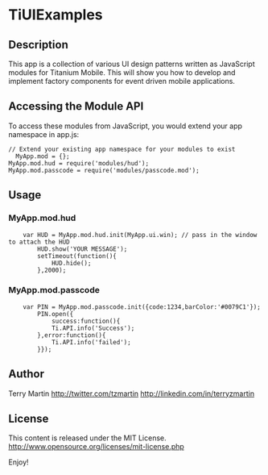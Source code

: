 # TiUIExamples

## Description

This app is a collection of various UI design patterns written as JavaScript modules for Titanium Mobile.  This will show you how to develop and implement factory components for event driven mobile applications.

## Accessing the Module API

To access these modules from JavaScript, you would extend your app namespace in app.js:

    // Extend your existing app namespace for your modules to exist
	  MyApp.mod = {};
    MyApp.mod.hud = require('modules/hud');
    MyApp.mod.passcode = require('modules/passcode.mod');

## Usage

### MyApp.mod.hud
```
    var HUD = MyApp.mod.hud.init(MyApp.ui.win); // pass in the window to attach the HUD
		HUD.show('YOUR MESSAGE');
		setTimeout(function(){
			HUD.hide();
		},2000);
```

### MyApp.mod.passcode
```
    var PIN = MyApp.mod.passcode.init({code:1234,barColor:'#0079C1'});
		PIN.open({
			success:function(){
			Ti.API.info('Success');
		},error:function(){
			Ti.API.info('failed');
		}});
```

## Author

Terry Martin
http://twitter.com/tzmartin
http://linkedin.com/in/terryzmartin

## License

This content is released under the  MIT License.
http://www.opensource.org/licenses/mit-license.php

Enjoy!
